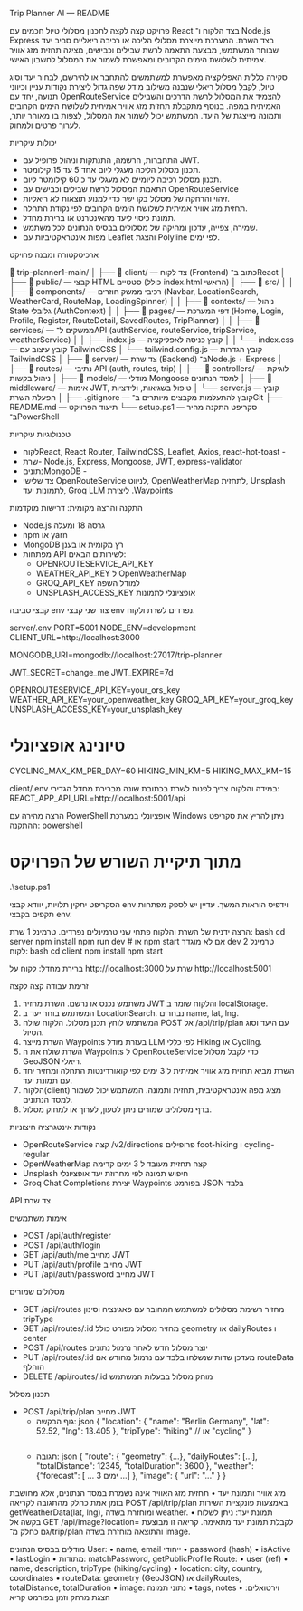 
Trip Planner AI — README

פרויקט קצה לקצה לתכנון מסלולי טיול חכמים עם React בצד הלקוח ו־ Node.js Express בצד השרת. המערכת מייצרת מסלולי הליכה או רכיבה ריאליים סביב יעד שבוחר המשתמש, מבצעת התאמה לרשת שבילים וכבישים, מציגה תחזית מזג אוויר אמיתית לשלושת הימים הקרובים ומאפשרת לשמור את המסלול לחשבון האישי.


סקירה כללית
האפליקציה מאפשרת למשתמשים להתחבר או להירשם, לבחור יעד וסוג טיול, לקבל מסלול ריאלי שנבנה משילוב מודל שפה גדול ליצירת נקודות עניין וכיווני תנועה, יחד עם OpenRouteService להצמיד את המסלול לרשת הדרכים והשבילים האמיתית במפה. בנוסף מתקבלת תחזית מזג אוויר אמיתית לשלושת הימים הקרובים ותמונה מייצגת של היעד. המשתמש יכול לשמור את המסלול, לצפות בו מאוחר יותר, לערוך פרטים ולמחוק.

יכולות עיקריות
- התחברות, הרשמה, התנתקות וניהול פרופיל עם JWT.
- תכנון מסלול הליכה מעגלי ליום אחד 5 עד 15 קילומטר.
- תכנון מסלול רכיבה ליומיים לא מעגלי עד כ 60 קילומטר ליום.
- התאמת המסלול לרשת שבילים וכבישים עם OpenRouteService 
- זיהוי והרחקה של מסלול בקו ישר כדי למנוע תוצאות לא ריאליות.
- תחזית מזג אוויר אמיתית לשלושת הימים הקרובים לפי נקודת התחלה.
- תמונת כיסוי ליעד מהאינטרנט או ברירת מחדל.
- שמירה, צפייה, עדכון ומחיקה של מסלולים בבסיס הנתונים לכל משתמש.
- מפות אינטראקטיביות עם Leaflet והצגת Polyline לפי ימים.

ארכיטקטורה ומבנה פרויקט

📂 trip-planner1-main/
│
├── 📂 client/ — צד לקוח (Frontend) כתוב ב־React
│   ├── 📂 public/ — קבצי HTML סטטיים (כולל index.html הראשי)
│   ├── 📂 src/
│   │   ├── 📂 components/ — רכיבי ממשק חוזרים (Navbar, LocationSearch, WeatherCard, RouteMap, LoadingSpinner)
│   │   ├── 📂 contexts/ — ניהול State גלובלי (AuthContext)
│   │   ├── 📂 pages/ — דפי המערכת (Home, Login, Profile, Register, RouteDetail, SavedRoutes, TripPlanner)
│   │   ├── 📂 services/ — ממשקים ל־API (authService, routeService, tripService, weatherService)
│   │   ├── index.js — קובץ כניסה לאפליקציה
│   │   └── index.css — קובץ עיצוב עם TailwindCSS
│   └── tailwind.config.js — קובץ הגדרות TailwindCSS
│
├── 📂 server/ — צד שרת (Backend) ב־Node.js + Express 
│   ├── 📂 routes/ — נתיבי API (auth, routes, trip)
│   ├── 📂 controllers/ — לוגיקת ניהול בקשות
│   ├── 📂 models/ — מודלי Mongoose למסד הנתונים
│   ├── 📂 middleware/ — אימות JWT, טיפול בשגיאות, ולידציות
│   └── server.js — קובץ הפעלת השרת
│
├── .gitignore — קובץ להתעלמות מקבצים מיותרים ב־Git
├── README.md — תיעוד הפרויקט
└── setup.ps1 — סקריפט התקנה מהיר ב־PowerShell



טכנולוגיות עיקריות
- לקוחReact, React Router, TailwindCSS, Leaflet, Axios, react-hot-toast   -
- שרת-  Node.js, Express, Mongoose, JWT, express-validator
- נתוניםMongoDB -
- צד שלישי OpenRouteService לניווט,
 OpenWeatherMap לתחזית,
 Unsplash לתמונות יעד,
 Groq LLM ליצירת  .Waypoints


התקנה והרצה מקומית:
דרישות מוקדמות
- Node.js גרסה 18 ומעלה
- npm או yarn 
- MongoDB רץ מקומית או בענן
- מפתחות API לשירותים הבאים:
  - OPENROUTESERVICE_API_KEY
  - WEATHER_API_KEY ל OpenWeatherMap
  - GROQ_API_KEY למודל השפה
  - UNSPLASH_ACCESS_KEY אופציונלי לתמונות

קבצי סביבה env
צור שני קבצי env נפרדים לשרת ולקוח.

server/.env
PORT=5001
NODE_ENV=development
CLIENT_URL=http://localhost:3000

MONGODB_URI=mongodb://localhost:27017/trip-planner

JWT_SECRET=change_me
JWT_EXPIRE=7d

OPENROUTESERVICE_API_KEY=your_ors_key
WEATHER_API_KEY=your_openweather_key
GROQ_API_KEY=your_groq_key
UNSPLASH_ACCESS_KEY=your_unsplash_key 
# טיונינג אופציונלי
CYCLING_MAX_KM_PER_DAY=60
HIKING_MIN_KM=5
HIKING_MAX_KM=15


client/.env
במידה והלקוח צריך לפנות לשרת בכתובת שונה מברירת מחדל הגדירי:
REACT_APP_API_URL=http://localhost:5001/api


הרצה מהירה עם PowerShell אופציונלי
במערכת Windows ניתן להריץ את סקריפט ההתקנה:
powershell
# מתוך תיקיית השורש של הפרויקט
.\setup.ps1

הסקריפט יתקין תלויות, יוודא קבצי env וידפיס הוראות המשך. עדיין יש לספק מפתחות תקפים בקבצי env. 

הרצה ידנית של השרת והלקוח
פתחי שני טרמינלים נפרדים.
טרמינל 1 שרת:
bash
cd server
npm install
npm run dev   #  או npm start אם לא מוגדר dev 
טרמינל 2 לקוח:
bash
cd client
npm install
npm start

ברירת מחדל: לקוח על http://localhost:3000 שרת על http://localhost:5001 

זרימת עבודה קצה לקצה
1. משתמש נכנס או נרשם. השרת מחזיר JWT והלקוח שומר ב localStorage.
2. המשתמש בוחר יעד ב LocationSearch. נבחרים name, lat, lng.
3. המשתמש לוחץ תכנן מסלול. הלקוח שולח POST אל /api/trip/plan עם היעד וסוג הטיול.
4. השרת מייצר Waypoints בעזרת מודל LLM לפי כללי Hiking או Cycling.
5. השרת שולח את ה Waypoints ל OpenRouteService כדי לקבל מסלול GeoJSON ריאלי.
6. השרת מביא תחזית מזג אוויר אמיתית ל 3 ימים לפי קואורדינטות התחלה ומחזיר יחד עם תמונת יעד.
7. הלקוח(client) מציג מפה אינטראקטיבית, תחזית ותמונה. המשתמש יכול לשמור למסד הנתונים.
8. בדף מסלולים שמורים ניתן לטעון, לערוך או למחוק מסלול.

נקודות אינטגרציה חיצוניות
- OpenRouteService קצה /v2/directions פרופילים foot-hiking ו cycling-regular
- OpenWeatherMap קצה תחזית מעובד ל 3 ימים קדימה
- Unsplash חיפוש תמונה לפי מחרוזת יעד אופציונלי
- Groq Chat Completions יצירת Waypoints בפורמט JSON בלבד

 API צד שרת

אימות משתמשים
- POST /api/auth/register
- POST /api/auth/login
- GET /api/auth/me מחייב JWT
- PUT /api/auth/profile מחייב JWT
- PUT /api/auth/password מחייב JWT

מסלולים שמורים
- GET /api/routes מחזיר רשימת מסלולים למשתמש המחובר עם פאגינציה וסינון tripType
- GET /api/routes/:id מחזיר מסלול מפורט כולל geometry או dailyRoutes ו center
- POST /api/routes יוצר מסלול חדש לאחר נרמול נתונים
- PUT /api/routes/:id מעדכן שדות שנשלחו בלבד עם נרמול מחודש אם routeData הוחלף
- DELETE /api/routes/:id מוחק מסלול בבעלות המשתמש


תכנון מסלול
- POST /api/trip/plan מחייב JWT
  - גוף הבקשה:
json
    {
      "location": { "name": "Berlin Germany", "lat": 52.52, "lng": 13.405 },
      "tripType": "hiking" // או "cycling"
    }
    ```
  - תגובה:
   json
    {
      "route": { "geometry": {...}, "dailyRoutes": [...], "totalDistance": 12345, "totalDuration": 3600 },
      "weather": {“forecast": [ ... 3 ימים ...] },
      "image": { "url": "..." }
    }
    

מזג אוויר ותמונת יעד
•	תחזית מזג האוויר אינה נשמרת במסד הנתונים, אלא מחושבת בזמן אמת כחלק מהתגובה לקריאה POST /api/trip/plan באמצעות פונקציית השירות getWeatherData(lat, lng), ומוחזרת בשדה weather.
•	תמונת יעד: ניתן לשלוח בקשה אל GET /api/image?location= לקבלת תמונת יעד מתאימה. קריאה זו מבוצעת גם כחלק מ־/trip/plan והתוצאה מוחזרת בשדה image.


מודלים בבסיס הנתונים 
User:
•	name, email ייחודי
•	password (hash)
•	isActive
•	lastLogin
•	מתודות: matchPassword, getPublicProfile
Route:
•	user (ref)
•	name, description, tripType (hiking/cycling)
•	location: city, country, coordinates
•	routeData: geometry (GeoJSON) או dailyRoutes, totalDistance, totalDuration
•	image: נתוני תמונה
•	tags, notes
•	וירטואלים: הצגת מרחק וזמן בפורמט קריא











